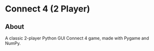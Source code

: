 # Connect 4 (2 Player)

## About

A classic 2-player Python GUI Connect 4 game, made with Pygame and NumPy.
